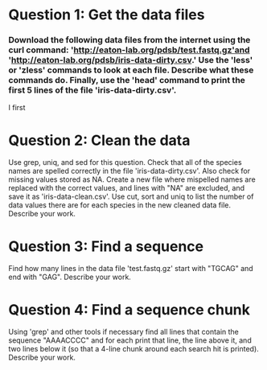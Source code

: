 # Question 1: Get the data files 

### Download the following data files from the internet using the curl command: 'http://eaton-lab.org/pdsb/test.fastq.gz'and 'http://eaton-lab.org/pdsb/iris-data-dirty.csv.' Use the 'less' or 'zless' commands to look at each file. Describe what these commands do. Finally, use the 'head' command to print the first 5 lines of the file 'iris-data-dirty.csv'.

I first

# Question 2: Clean the data 

Use grep, uniq, and sed for this question. Check that all of the species names are spelled correctly in the file 'iris-data-dirty.csv'. 
Also check for missing values stored as NA. Create a new file where mispelled names are replaced with the correct values, 
and lines with "NA" are excluded, and save it as 'iris-data-clean.csv'. Use cut, sort and uniq to list the number of 
data values there are for each species in the new cleaned data file. Describe your work.

# Question 3: Find a sequence

Find how many lines in the data file 'test.fastq.gz' start with "TGCAG" and end with "GAG". Describe your work.

# Question 4: Find a sequence chunk 

Using 'grep' and other tools if necessary find all lines that contain the sequence "AAAACCCC" and 
for each print that line, the line above it, and two lines below it (so that a 4-line chunk around each search 
hit is printed). Describe your work.

